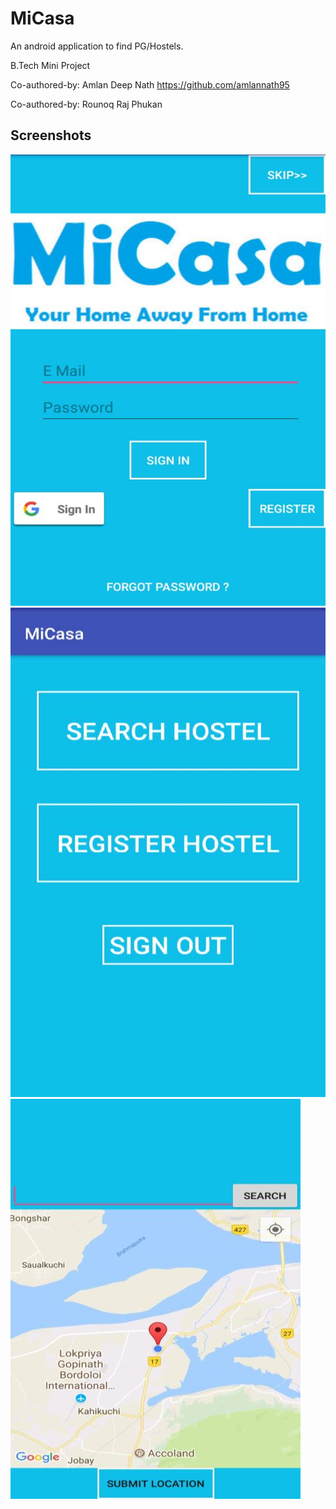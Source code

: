 # MiCasa
An android application to find PG/Hostels.

B.Tech Mini Project

Co-authored-by: Amlan Deep Nath https://github.com/amlannath95


Co-authored-by: Rounoq Raj Phukan
## Screenshots
<img src="micasa1.jpg"><br>
<img src="micasa2.jpg"><br>
<img src="micasa3.jpg"><br>
